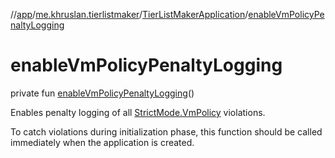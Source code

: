 //[app](../../../index.md)/[me.khruslan.tierlistmaker](../index.md)/[TierListMakerApplication](index.md)/[enableVmPolicyPenaltyLogging](enable-vm-policy-penalty-logging.md)

# enableVmPolicyPenaltyLogging

private fun [enableVmPolicyPenaltyLogging](enable-vm-policy-penalty-logging.md)()

Enables penalty logging of all [StrictMode.VmPolicy](https://developer.android.com/reference/kotlin/android/os/StrictMode.VmPolicy.html) violations.

To catch violations during initialization phase, this function should be called immediately when the application is created.
